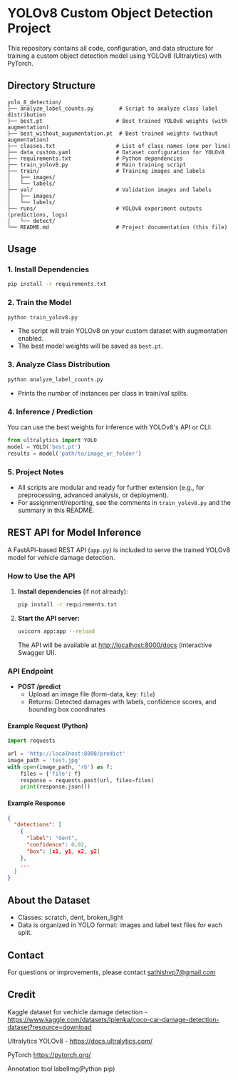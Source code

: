 # YOLOv8 Custom Object Detection Project

This repository contains all code, configuration, and data structure for training a custom object detection model using YOLOv8 (Ultralytics) with PyTorch.

## Directory Structure

```
yolo_8_detection/
├── analyze_label_counts.py        # Script to analyze class label distribution
├── best.pt                       # Best trained YOLOv8 weights (with augmentation)
├── best_without_augumentation.pt  # Best trained weights (without augmentation)
├── classes.txt                   # List of class names (one per line)
├── data_custom.yaml              # Dataset configuration for YOLOv8
├── requirements.txt              # Python dependencies
├── train_yolov8.py               # Main training script
├── train/                        # Training images and labels
│   ├── images/
│   └── labels/
├── val/                          # Validation images and labels
│   ├── images/
│   └── labels/
├── runs/                         # YOLOv8 experiment outputs (predictions, logs)
│   └── detect/
└── README.md                     # Project documentation (this file)
```

## Usage

### 1. Install Dependencies
```bash
pip install -r requirements.txt
```

### 2. Train the Model
```bash
python train_yolov8.py
```

- The script will train YOLOv8 on your custom dataset with augmentation enabled.
- The best model weights will be saved as `best.pt`.

### 3. Analyze Class Distribution
```bash
python analyze_label_counts.py
```

- Prints the number of instances per class in train/val splits.

### 4. Inference / Prediction
You can use the best weights for inference with YOLOv8's API or CLI:
```python
from ultralytics import YOLO
model = YOLO('best.pt')
results = model('path/to/image_or_folder')
```

### 5. Project Notes
- All scripts are modular and ready for further extension (e.g., for preprocessing, advanced analysis, or deployment).
- For assignment/reporting, see the comments in `train_yolov8.py` and the summary in this README.


## REST API for Model Inference

A FastAPI-based REST API (`app.py`) is included to serve the trained YOLOv8 model for vehicle damage detection.

### How to Use the API

1. **Install dependencies** (if not already):
   ```bash
   pip install -r requirements.txt
   ```
2. **Start the API server:**
   ```bash
   uvicorn app:app --reload
   ```
   The API will be available at [http://localhost:8000/docs](http://localhost:8000/docs) (interactive Swagger UI).

### API Endpoint

- **POST /predict**
  - Upload an image file (form-data, key: `file`)
  - Returns: Detected damages with labels, confidence scores, and bounding box coordinates

#### Example Request (Python)
```python
import requests

url = 'http://localhost:8000/predict'
image_path = 'test.jpg'
with open(image_path, 'rb') as f:
    files = {'file': f}
    response = requests.post(url, files=files)
    print(response.json())
```

#### Example Response
```json
{
  "detections": [
    {
      "label": "dent",
      "confidence": 0.92,
      "box": [x1, y1, x2, y2]
    },
    ...
  ]
}
```

## About the Dataset
- Classes: scratch, dent, broken_light
- Data is organized in YOLO format: images and label text files for each split.

## Contact
For questions or improvements, please contact sathishvp7@gmail.com

## Credit
Kaggle dataset for vechicle damage detection - 
https://www.kaggle.com/datasets/lplenka/coco-car-damage-detection-dataset?resource=download

Ultralytics YOLOv8 - 
https://docs.ultralytics.com/

PyTorch
https://pytorch.org/

Annotation tool
labelImg(Python pip)
